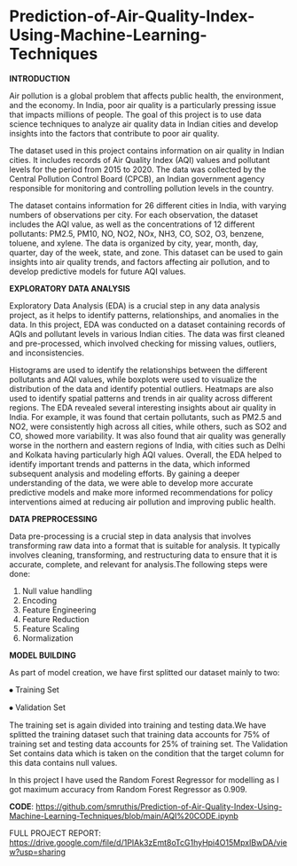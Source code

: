 # Prediction-of-Air-Quality-Index-Using-Machine-Learning-Techniques

**INTRODUCTION**

Air pollution is a global problem that affects public health, the environment, and the economy. In India, poor air quality is a particularly pressing issue that impacts millions of people. The goal of this project is to use data science techniques to analyze air quality data in Indian cities and develop insights into the factors that contribute to poor air quality.

The dataset used in this project contains information on air quality in Indian cities. It includes records of Air Quality Index (AQI) values and pollutant levels for the period from 2015 to 2020. The data was collected by the Central Pollution Control Board (CPCB), an Indian government agency responsible for monitoring and controlling pollution levels in the country.

The dataset contains information for 26 different cities in India, with varying numbers of observations per city. For each observation, the dataset includes the AQI value, as well as the concentrations of 12 different pollutants: PM2.5, PM10, NO, NO2, NOx, NH3, CO, SO2, O3, benzene, toluene, and xylene. The data is organized by city, year, month, day, quarter, day of the week, state, and zone. This dataset can be used to gain insights into air quality trends, and factors affecting air pollution, and to develop predictive models for future AQI values.

**EXPLORATORY DATA ANALYSIS**

Exploratory Data Analysis (EDA) is a crucial step in any data analysis project, as it helps to
identify patterns, relationships, and anomalies in the data. In this project, EDA was conducted on
a dataset containing records of AQIs and pollutant levels in various Indian cities. The data was
first cleaned and pre-processed, which involved checking for missing values, outliers, and
inconsistencies.

Histograms are used to identify the relationships between the different pollutants and AQI values,
while boxplots were used to visualize the distribution of the data and identify potential outliers.
Heatmaps are also used to identify spatial patterns and trends in air quality across different regions.
The EDA revealed several interesting insights about air quality in India. For example, it was found
that certain pollutants, such as PM2.5 and NO2, were consistently high across all cities, while
others, such as SO2 and CO, showed more variability. It was also found that air quality was
generally worse in the northern and eastern regions of India, with cities such as Delhi and Kolkata
having particularly high AQI values.
Overall, the EDA helped to identify important trends and patterns in the data, which informed
subsequent analysis and modeling efforts. By gaining a deeper understanding of the data, we were
able to develop more accurate predictive models and make more informed recommendations for
policy interventions aimed at reducing air pollution and improving public health.

**DATA PREPROCESSING**

Data pre-processing is a crucial step in data analysis that involves transforming raw data into a
format that is suitable for analysis. It typically involves cleaning, transforming, and restructuring
data to ensure that it is accurate, complete, and relevant for analysis.The following steps were done:

1. Null value handling
2. Encoding
3. Feature Engineering
4. Feature Reduction
5. Feature Scaling
6. Normalization

**MODEL BUILDING**

As part of model creation, we have first splitted our dataset mainly to two:

⦁ Training Set

⦁ Validation Set

The training set is again divided into training and testing data.We have splitted the training
dataset such that training data accounts for 75% of training set and testing data accounts for 25%
of training set.
The Validation Set contains data which is taken on the condition that the target column for this
data contains null values.

In this project I have used the Random Forest Regressor for modelling as I got maximum accuracy
from Random Forest Regressor as 0.909.


**CODE**: https://github.com/smruthis/Prediction-of-Air-Quality-Index-Using-Machine-Learning-Techniques/blob/main/AQI%20CODE.ipynb


FULL PROJECT REPORT: https://drive.google.com/file/d/1PIAk3zEmt8oTcG1hyHpi4O15MpxIBwDA/view?usp=sharing


